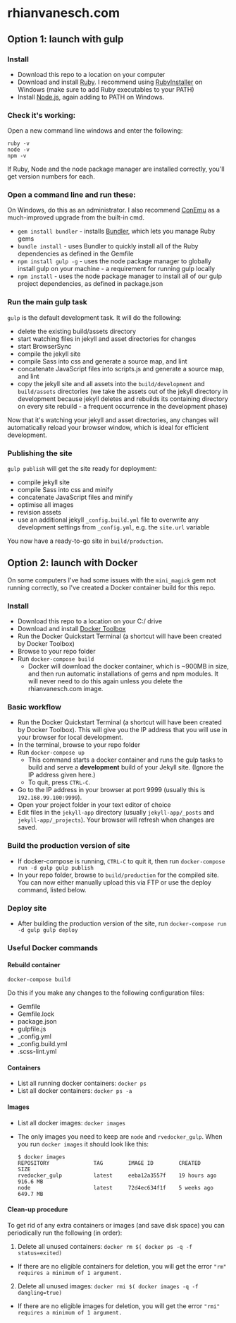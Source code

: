 # rhianvanesch.com

## Option 1: launch with gulp

### Install
- Download this repo to a location on your computer
- Download and install [Ruby](https://www.ruby-lang.org/). I recommend using [RubyInstaller](http://rubyinstaller.org/) on Windows (make sure to add Ruby executables to your PATH)
- Install [Node.js](https://nodejs.org/), again adding to PATH on Windows.

### Check it's working:

Open a new command line windows and enter the following:

```
ruby -v
node -v
npm -v
```

If Ruby, Node and the node package manager are installed correctly, you'll get version numbers for each.

### Open a command line and run these:
On Windows, do this as an administrator. I also recommend [ConEmu](https://conemu.github.io/) as a much-improved upgrade from the built-in cmd.

- `gem install bundler` - installs [Bundler](http://bundler.io/), which lets you manage Ruby gems
- `bundle install` - uses Bundler to quickly install all of the Ruby dependencies as defined in the Gemfile
- `npm install gulp -g` - uses the node package manager to globally install gulp on your machine - a requirement for running gulp locally
- `npm install` - uses the node package manager to install all of our gulp project dependencies, as defined in package.json

### Run the main gulp task

`gulp` is the default development task. It will do the following:
- delete the existing build/assets directory
- start watching files in jekyll and asset directories for changes
- start BrowserSync
- compile the jekyll site
- compile Sass into css and generate a source map, and lint
- concatenate JavaScript files into scripts.js and generate a source map, and lint
- copy the jekyll site and all assets into the `build/development` and `build/assets` directories (we take the assets out of the jekyll directory in development because jekyll deletes and rebuilds its containing directory on every site rebuild - a frequent occurrence in the development phase)

Now that it's watching your jekyll and asset directories, any changes will automatically reload your browser window, which is ideal for efficient development.

### Publishing the site

`gulp publish` will get the site ready for deployment:
- compile jekyll site
- compile Sass into css and minify
- concatenate JavaScript files and minify
- optimise all images
- revision assets
- use an additional jekyll `_config.build.yml` file to overwrite any development settings from `_config.yml`, e.g. the `site.url` variable

You now have a ready-to-go site in `build/production`.

## Option 2: launch with Docker

On some computers I've had some issues with the `mini_magick` gem not running correctly, so I've created a Docker container build for this repo.

### Install
- Download this repo to a location on your C:/ drive
- Download and install [Docker Toolbox](http://www.docker.com/products/docker-toolbox)
- Run the Docker Quickstart Terminal (a shortcut will have been created by Docker Toolbox)
- Browse to your repo folder
- Run `docker-compose build`
  - Docker will download the docker container, which is ~900MB in size, and then run automatic installations of gems and npm modules. It will never need to do this again unless you delete the rhianvanesch.com image.


### Basic workflow
- Run the Docker Quickstart Terminal (a shortcut will have been created by Docker Toolbox). This will give you the IP address that you will use in your browser for local development.
- In the terminal, browse to your repo folder
- Run `docker-compose up`
  - This command starts a docker container and runs the gulp tasks to build and serve a **development** build of your Jekyll site. (Ignore the IP address given here.)
  - To quit, press `CTRL-C`.
- Go to the IP address in your browser at port 9999 (usually this is `192.168.99.100:9999`).
- Open your project folder in your text editor of choice
- Edit files in the `jekyll-app` directory (usually `jekyll-app/_posts` and `jekyll-app/_projects`). Your browser will refresh when changes are saved.

### Build the production version of site
- If docker-compose is running, `CTRL-C` to quit it, then run `docker-compose run -d gulp gulp publish`
- In your repo folder, browse to `build/production` for the compiled site. You can now either manually upload this via FTP or use the deploy command, listed below.

### Deploy site
- After building the production version of the site, run `docker-compose run -d gulp gulp deploy`

### Useful Docker commands

#### Rebuild container

`docker-compose build`

Do this if you make any changes to the following configuration files:
- Gemfile
- Gemfile.lock
- package.json
- gulpfile.js
- _config.yml
- _config.build.yml
- .scss-lint.yml

#### Containers

- List all running docker containers: `docker ps`
- List all docker containers: `docker ps -a`

#### Images

- List all docker images: `docker images`
- The only images you need to keep are `node` and `rvedocker_gulp`. When you run `docker images` it should look like this:

  ```
  $ docker images
  REPOSITORY              TAG        IMAGE ID        CREATED         SIZE
  rvedocker_gulp          latest     eeba12a3557f    19 hours ago    916.6 MB
  node                    latest     72d4ec634f1f    5 weeks ago     649.7 MB
  ```

#### Clean-up procedure
To get rid of any extra containers or images (and save disk space) you can periodically run the following (in order):

1. Delete all unused containers: `docker rm $( docker ps -q -f status=exited)`
  - If there are no eligible containers for deletion, you will get the error `"rm" requires a minimum of 1 argument.`
2. Delete all unused images: `docker rmi $( docker images -q -f dangling=true)`
  - If there are no eligible images for deletion, you will get the error `"rmi" requires a minimum of 1 argument.`
